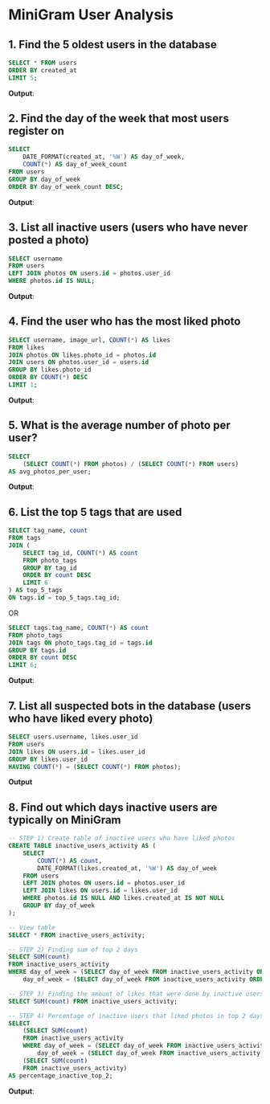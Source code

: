 # MiniGram User Analysis

## 1. Find the 5 oldest users in the database
```sql
SELECT * FROM users
ORDER BY created_at
LIMIT 5;
```
**Output**:

## 2. Find the day of the week that most users register on
```sql
SELECT 
    DATE_FORMAT(created_at, '%W') AS day_of_week,
    COUNT(*) AS day_of_week_count
FROM users
GROUP BY day_of_week
ORDER BY day_of_week_count DESC;
```

**Output**:

## 3. List all inactive users (users who have never posted a photo)
```sql
SELECT username
FROM users
LEFT JOIN photos ON users.id = photos.user_id
WHERE photos.id IS NULL;
```

**Output**:

## 4. Find the user who has the most liked photo
```sql
SELECT username, image_url, COUNT(*) AS likes
FROM likes
JOIN photos ON likes.photo_id = photos.id
JOIN users ON photos.user_id = users.id
GROUP BY likes.photo_id
ORDER BY COUNT(*) DESC
LIMIT 1;
```

**Output**:

## 5. What is the average number of photo per user?
```sql
SELECT
	(SELECT COUNT(*) FROM photos) / (SELECT COUNT(*) FROM users)
AS avg_photos_per_user;
```

**Output**:

## 6. List the top 5 tags that are used
```sql
SELECT tag_name, count
FROM tags
JOIN (
	SELECT tag_id, COUNT(*) AS count
	FROM photo_tags
	GROUP BY tag_id
	ORDER BY count DESC
	LIMIT 6
) AS top_5_tags
ON tags.id = top_5_tags.tag_id;
```
OR
```sql
SELECT tags.tag_name, COUNT(*) AS count
FROM photo_tags
JOIN tags ON photo_tags.tag_id = tags.id
GROUP BY tags.id
ORDER BY count DESC
LIMIT 6;
```

**Output**:

## 7. List all suspected bots in the database (users who have liked every photo)
```sql
SELECT users.username, likes.user_id
FROM users
JOIN likes ON users.id = likes.user_id
GROUP BY likes.user_id
HAVING COUNT(*) = (SELECT COUNT(*) FROM photos);
```

**Output**

## 8. Find out which days inactive users are typically on MiniGram

```sql
-- STEP 1) Create table of inactive users who have liked photos
CREATE TABLE inactive_users_activity AS (
	SELECT
		COUNT(*) AS count,
		DATE_FORMAT(likes.created_at, '%W') AS day_of_week
	FROM users
	LEFT JOIN photos ON users.id = photos.user_id
	LEFT JOIN likes ON users.id = likes.user_id
	WHERE photos.id IS NULL AND likes.created_at IS NOT NULL
	GROUP BY day_of_week
);

-- View table
SELECT * FROM inactive_users_activity;
```

```sql
-- STEP 2) Finding sum of top 2 days
SELECT SUM(count) 
FROM inactive_users_activity
WHERE day_of_week = (SELECT day_of_week FROM inactive_users_activity ORDER BY count DESC LIMIT 1) OR
	day_of_week = (SELECT day_of_week FROM inactive_users_activity ORDER BY count DESC LIMIT 1,1);
```

```sql
-- STEP 3) Finding the amount of likes that were done by inactive users
SELECT SUM(count) FROM inactive_users_activity;
```

```sql
-- STEP 4) Percentage of inactive users that liked photos in top 2 days
SELECT
	(SELECT SUM(count) 
    FROM inactive_users_activity 
    WHERE day_of_week = (SELECT day_of_week FROM inactive_users_activity ORDER BY count DESC LIMIT 1) OR
		day_of_week = (SELECT day_of_week FROM inactive_users_activity ORDER BY count DESC LIMIT 1,1)) /
	(SELECT SUM(count) 
    FROM inactive_users_activity)
AS percentage_inactive_top_2;
```
**Output**:
